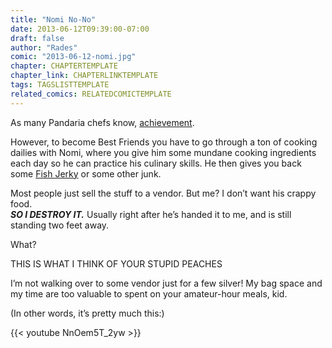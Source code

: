 ```yaml
---
title: "Nomi No-No"
date: 2013-06-12T09:39:00-07:00
draft: false
author: "Rades"
comic: "2013-06-12-nomi.jpg"
chapter: CHAPTERTEMPLATE
chapter_link: CHAPTERLINKTEMPLATE
tags: TAGSLISTTEMPLATE
related_comics: RELATEDCOMICTEMPLATE
---
```


As many Pandaria chefs know, [achievement](http://www.wowhead.com/achievement=7325).


However, to become Best Friends you have to go through a ton of cooking dailies with Nomi, where you give him some mundane cooking ingredients each day so he can practice his culinary skills. He then gives you back some [Fish Jerky](https://www.wowhead.com/item=81402) or some other junk.


Most people just sell the stuff to a vendor. But me? I don’t want his crappy food.<br>
***SO I DESTROY IT.*** Usually right after he’s handed it to me, and is still standing two feet away.


What?


THIS IS WHAT I THINK OF YOUR STUPID PEACHES


I’m not walking over to some vendor just for a few silver! My bag space and my time are too valuable to spent on your amateur-hour meals, kid.


(In other words, it’s pretty much this:)


{{< youtube NnOem5T_2yw >}}

